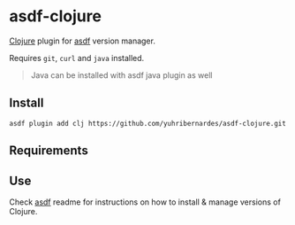 # asdf-clojure

[Clojure](http://clojure.org) plugin for [asdf](https://github.com/asdf-vm/asdf) version manager.

Requires `git`, `curl` and `java` installed.

> Java can be installed with asdf java plugin as well

## Install

```shell
asdf plugin add clj https://github.com/yuhribernardes/asdf-clojure.git
```

## Requirements

## Use

Check [asdf](https://github.com/asdf-vm/asdf) readme for instructions on how to install & manage versions of Clojure.
